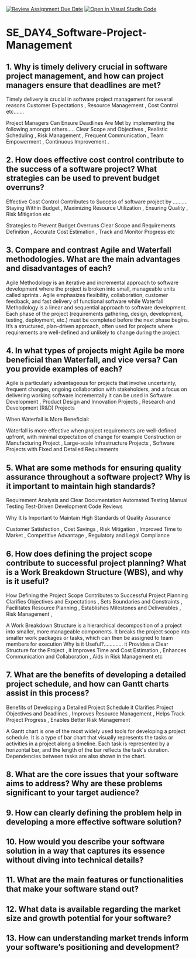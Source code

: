 [![Review Assignment Due Date](https://classroom.github.com/assets/deadline-readme-button-22041afd0340ce965d47ae6ef1cefeee28c7c493a6346c4f15d667ab976d596c.svg)](https://classroom.github.com/a/9pw6JKcu)
[![Open in Visual Studio Code](https://classroom.github.com/assets/open-in-vscode-2e0aaae1b6195c2367325f4f02e2d04e9abb55f0b24a779b69b11b9e10269abc.svg)](https://classroom.github.com/online_ide?assignment_repo_id=18495329&assignment_repo_type=AssignmentRepo)
# SE_DAY4_Software-Project-Management
## 1. Why is timely delivery crucial in software project management, and how can project managers ensure that deadlines are met?

Timely delivery is crucial in software project management for several reasons
Customer Expectations , Resource Management , Cost Control etc.......

Project Managers Can Ensure Deadlines Are Met by implementing the following amongst others.....
Clear Scope and Objectives , Realistic Scheduling , Risk Management , Frequent Communication , Team Empowerment , Continuous Improvement . 


## 2. How does effective cost control contribute to the success of a software project? What strategies can be used to prevent budget overruns?

Effective Cost Control Contributes to Success of software project by ..........
Staying Within Budget , Maximizing Resource Utilization , Ensuring Quality , Risk Mitigation etc

Strategies to Prevent Budget Overruns
Clear Scope and Requirements Definition , Accurate Cost Estimation , Track and Monitor Progress etc

## 3. Compare and contrast Agile and Waterfall methodologies. What are the main advantages and disadvantages of each?

 Agile Methodology is an iterative and incremental approach to software development where the project is broken into small, manageable units called sprints . Agile emphasizes flexibility, collaboration, customer feedback, and fast delivery of functional software
while 
Waterfall Methodology is a linear and sequential approach to software development. Each phase of the project (requirements gathering, design, development, testing, deployment, etc.) must be completed before the next phase begins. It’s a structured, plan-driven approach, often used for projects where requirements are well-defined and unlikely to change during the project.


## 4. In what types of projects might Agile be more beneficial than Waterfall, and vice versa? Can you provide examples of each?

Agile is particularly advantageous for projects that involve uncertainty, frequent changes, ongoing collaboration with stakeholders, and a focus on delivering working software incrementally it can be used in  Software Development ,  Product Design and Innovation Projects , Research and Development (R&D) Projects

When Waterfall is More Beneficial:

Waterfall is more effective when project requirements are well-defined upfront, with minimal expectation of change for example
Construction or Manufacturing Project , Large-scale Infrastructure Projects , Software Projects with Fixed and Detailed Requirements 

## 5. What are some methods for ensuring quality assurance throughout a software project? Why is it important to maintain high standards?

Requirement Analysis and Clear Documentation
Automated Testing
Manual Testing
Test-Driven Development
Code Reviews

Why It Is Important to Maintain High Standards of Quality Assurance

Customer Satisfaction , Cost Savings , Risk Mitigation , Improved Time to Market , Competitive Advantage , Regulatory and Legal Compliance

## 6. How does defining the project scope contribute to successful project planning? What is a Work Breakdown Structure (WBS), and why is it useful?

How Defining the Project Scope Contributes to Successful Project Planning
Clarifies Objectives and Expectations , Sets Boundaries and Constraints , Facilitates Resource Planning , Establishes Milestones and Deliverables , Risk Management , 

A Work Breakdown Structure is a hierarchical decomposition of a project into smaller, more manageable components. It breaks the project scope into smaller work packages or tasks, which can then be assigned to team members for execution
Why is it Useful?.............  it Provides a Clear Structure for the Project , it Improves Time and Cost Estimation , Enhances Communication and Collaboration ,  Aids in Risk Management etc


## 7. What are the benefits of developing a detailed project schedule, and how can Gantt charts assist in this process?

Benefits of Developing a Detailed Project Schedule it Clarifies Project Objectives and Deadlines , Improves Resource Management , Helps Track Project Progress , Enables Better Risk Management

A Gantt chart is one of the most widely used tools for developing a project schedule. It is a type of bar chart that visually represents the tasks or activities in a project along a timeline. Each task is represented by a horizontal bar, and the length of the bar reflects the task's duration. Dependencies between tasks are also shown in the chart.



## 8. What are the core issues that your software aims to address? Why are these problems significant to your target audience?
## 9. How can clearly defining the problem help in developing a more effective software solution?
## 10. How would you describe your software solution in a way that captures its essence without diving into technical details?
## 11. What are the main features or functionalities that make your software stand out?
## 12. What data is available regarding the market size and growth potential for your software?
## 13. How can understanding market trends inform your software’s positioning and development?
